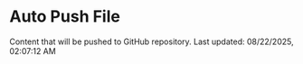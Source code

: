 # Auto Push File

Content that will be pushed to GitHub repository.
Last updated: 08/22/2025, 02:07:12 AM